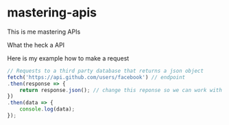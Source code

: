 # mastering-apis
This is me mastering APIs

What the heck a API

Here is my example how to make a request

```js
// Requests to a third party database that returns a json object
fetch('https://api.github.com/users/facebook') // endpoint
.then(response => {
    return response.json(); // change this reponse so we can work with it in JavaScript
})
.then(data => {
    console.log(data);
});
```
